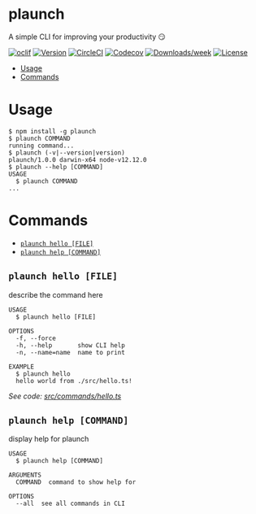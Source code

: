 plaunch
=======

A simple CLI for improving your productivity 😏

[![oclif](https://img.shields.io/badge/cli-oclif-brightgreen.svg)](https://oclif.io)
[![Version](https://img.shields.io/npm/v/plaunch.svg)](https://npmjs.org/package/plaunch)
[![CircleCI](https://circleci.com/gh/uneducatedengineer/plaunch/tree/master.svg?style=shield)](https://circleci.com/gh/uneducatedengineer/plaunch/tree/master)
[![Codecov](https://codecov.io/gh/uneducatedengineer/plaunch/branch/master/graph/badge.svg)](https://codecov.io/gh/uneducatedengineer/plaunch)
[![Downloads/week](https://img.shields.io/npm/dw/plaunch.svg)](https://npmjs.org/package/plaunch)
[![License](https://img.shields.io/npm/l/plaunch.svg)](https://github.com/uneducatedengineer/plaunch/blob/master/package.json)

<!-- toc -->
* [Usage](#usage)
* [Commands](#commands)
<!-- tocstop -->
# Usage
<!-- usage -->
```sh-session
$ npm install -g plaunch
$ plaunch COMMAND
running command...
$ plaunch (-v|--version|version)
plaunch/1.0.0 darwin-x64 node-v12.12.0
$ plaunch --help [COMMAND]
USAGE
  $ plaunch COMMAND
...
```
<!-- usagestop -->
# Commands
<!-- commands -->
* [`plaunch hello [FILE]`](#plaunch-hello-file)
* [`plaunch help [COMMAND]`](#plaunch-help-command)

## `plaunch hello [FILE]`

describe the command here

```
USAGE
  $ plaunch hello [FILE]

OPTIONS
  -f, --force
  -h, --help       show CLI help
  -n, --name=name  name to print

EXAMPLE
  $ plaunch hello
  hello world from ./src/hello.ts!
```

_See code: [src/commands/hello.ts](https://github.com/uneducatedengineer/plaunch/blob/v1.0.0/src/commands/hello.ts)_

## `plaunch help [COMMAND]`

display help for plaunch

```
USAGE
  $ plaunch help [COMMAND]

ARGUMENTS
  COMMAND  command to show help for

OPTIONS
  --all  see all commands in CLI
```
